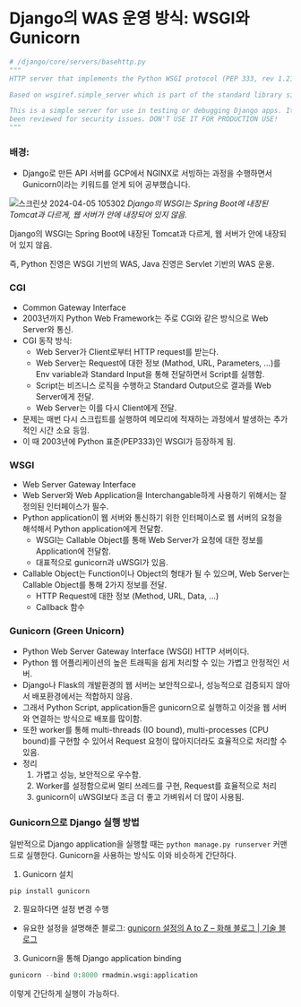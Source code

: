 # Django의 WAS 운영 방식: WSGI와 Gunicorn

```python
# /django/core/servers/basehttp.py
"""
HTTP server that implements the Python WSGI protocol (PEP 333, rev 1.21).

Based on wsgiref.simple_server which is part of the standard library since 2.5.

This is a simple server for use in testing or debugging Django apps. It hasn't
been reviewed for security issues. DON'T USE IT FOR PRODUCTION USE!
"""
```

### 배경:

- Django로 만든 API 서버를 GCP에서 NGINX로 서빙하는 과정을 수행하면서 Gunicorn이라는 키워드를 얻게 되어 공부했습니다.

![스크린샷 2024-04-05 105302](https://github.com/10000-Bagger/free-topic-study/assets/34956359/13ee305d-e7e0-4206-a814-d8b99cebd457)
*Django의 WSGI는 Spring Boot에 내장된 Tomcat과 다르게, 웹 서버가 안에 내장되어 있지 않음.*

Django의 WSGI는 Spring Boot에 내장된 Tomcat과 다르게, 웹 서버가 안에 내장되어 있지 않음. 

즉, Python 진영은 WSGI 기반의 WAS, Java 진영은 Servlet 기반의 WAS 운용.

### CGI 

- Common Gateway Interface
- 2003년까지 Python Web Framework는 주로 CGI와 같은 방식으로 Web Server와 통신.
- CGI 동작 방식:
    - Web Server가 Client로부터 HTTP request를 받는다.
    - Web Server는 Request에 대한 정보 (Mathod, URL, Parameters, …)를 Env variable과 Standard Input을 통해 전달하면서 Script를 실행함.
    - Script는 비즈니스 로직을 수행하고 Standard Output으로 결과를 Web Server에게 전달.
    - Web Server는 이를 다시 Client에게 전달.
- 문제는 매번 다시 스크립트를 실행하여 메모리에 적재하는 과정에서 발생하는 추가적인 시간 소요 등임.
- 이 때 2003년에 Python 표준(PEP333)인 WSGI가 등장하게 됨.

### WSGI

- Web Server Gateway Interface
- Web Server와 Web Application을 Interchangable하게 사용하기 위해서는 잘 정의된 인터페이스가 필수.
- Python application이 웹 서버와 통신하기 위한 인터페이스로 웹 서버의 요청을 해석해서 Python application에게 전달함.
    - WSGI는 Callable Object를 통해 Web Server가 요청에 대한 정보를 Application에 전달함.
    - 대표적으로 gunicorn과 uWSGI가 있음.
- Callable Object는 Function이나 Object의 형태가 될 수 있으며, Web Server는 Callable Object를 통해 2가지 정보를 전달.
    - HTTP Request에 대한 정보 (Method, URL, Data, …)
    - Callback 함수

### Gunicorn (Green Unicorn)

- Python Web Server Gateway Interface (WSGI) HTTP 서버이다.
- Python 웹 어플리케이션의 높은 트래픽을 쉽게 처리할 수 있는 가볍고 안정적인 서버.
- Django나 Flask의 개발환경의 웹 서버는 보안적으로나, 성능적으로 검증되지 않아서 배포환경에서는 적합하지 않음.
- 그래서 Python Script, application들은 gunicorn으로 실행하고 이것을 웹 서버와 연결하는 방식으로 배포를 많이함.
- 또한 worker를 통해 multi-threads (IO bound), multi-processes (CPU bound)를 구현할 수 있어서 Request 요청이 많아지더라도 효율적으로 처리할 수 있음.
- 정리
    1. 가볍고 성능, 보안적으로 우수함.
    2. Worker를 설정함으로써 멀티 쓰레드를 구현, Request를 효율적으로 처리
    3. gunicorn이 uWSGI보다 조금 더 좋고 가벼워서 더 많이 사용됨.
    

### Gunicorn으로 Django 실행 방법

일반적으로 Django application을 실행할 때는 `python manage.py runserver` 커맨드로 실행한다. Gunicorn을 사용하는 방식도 이와 비슷하게 간단하다.

1. Gunicorn 설치

```python
pip install gunicorn
```

2. 필요하다면 설정 변경 수행
- 유요한 설정을 설명해준 블로그: [gunicorn 설정의 A to Z – 화해 블로그 | 기술 블로그](https://blog.hwahae.co.kr/all/tech/5567)

3. Gunicorn을 통해 Django application binding

```python
gunicorn --bind 0:8000 rmadmin.wsgi:application
```

이렇게 간단하게 실행이 가능하다.
